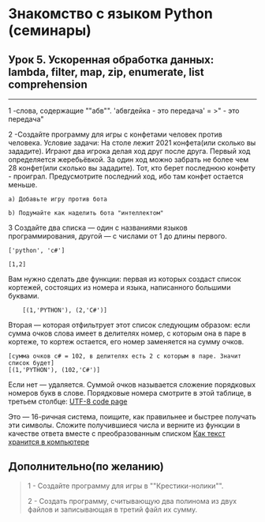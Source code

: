 # Знакомство с языком Python (семинары)

## Урок 5. Ускоренная обработка данных: lambda, filter, map, zip, enumerate, list comprehension

_____

1 -слова, содержащие ""абв"". 'абвгдейка - это передача' = >" - это передача"

2 -Создайте программу для игры с конфетами человек против человека.
Условие задачи: На столе лежит 2021 конфета(или сколько вы зададите). Играют два игрока делая ход друг после друга. Первый ход определяется жеребьёвкой. За один ход можно забрать не более чем 28 конфет(или сколько вы зададите). Тот, кто берет последнюю конфету - проиграл.
Предусмотрите последний ход, ибо там конфет остается меньше.

    a) Добавьте игру против бота

    b) Подумайте как наделить бота "интеллектом"

3 Создайте два списка — один с названиями языков программирования, другой — с числами от 1 до длины первого.

    ['python', 'c#']

    [1,2]

 Вам нужно сделать две функции: первая из которых создаст список кортежей, состоящих из номера и языка, написанного большими буквами.

        [(1,'PYTHON'), (2,'C#')]

Вторая — которая отфильтрует этот список следующим образом: если сумма очков слова имеет в делителях номер, с которым она в паре в кортеже, то кортеж остается, его номер заменяется на сумму очков.

    [сумма очков c# = 102, в делителях есть 2 с которым в паре. Значит список будет]
    [(1,'PYTHON'), (102,'C#')]

Если нет — удаляется. Суммой очков называется сложение порядковых номеров букв в слове. Порядковые номера смотрите в этой таблице, в третьем столбце: [UTF-8 code page](<https://www.charset.org/utf-8>)

Это — 16-ричная система, поищите, как правильнее и быстрее получать эти символы.
Cложите получившиеся числа и верните из функции в качестве ответа вместе с преобразованным списком
[Как текст хранится в компьютере](<https://dzen.ru/media/simplichka/kak-tekst-hranitsia-v-kompiutere-chast-3-62d3d91515d67a522f78e1e6>)

## Дополнительно(по желанию)

>1 - Создайте программу для игры в ""Крестики-нолики"".
>
>2 - Создать программу, считывающую два полинома из двух файлов и записывающая в третий файл их сумму.
